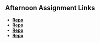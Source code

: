 ## Afternoon Assignment Links

* **[Repo](https://github.com/JeremyOlds/Cool_site)**
* **[Repo](https://github.com/JeremyOlds/Clone-Site)**
* **[Repo](https://github.com/JeremyOlds/<ASSIGNMENT_REPO>)**
* **[Repo](https://github.com/JeremyOlds/<ASSIGNMENT_REPO>)**
